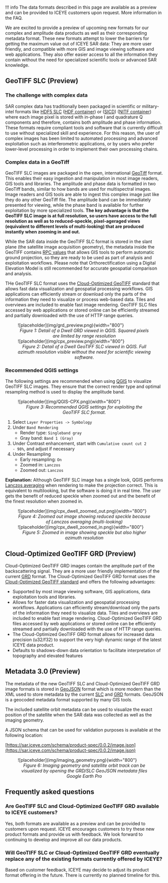 !!! info 
    The data formats described in this page are available as a preview and can be provided to ICEYE customers upon request. More information in the FAQ. 

We are excited to provide a preview of upcoming new formats for our complex and amplitude data products as well as their corresponding metadata format. These new formats attempt to lower the barriers for getting the maximum value out of ICEYE SAR data: They are more user friendly, and compatible with more GIS and image viewing software and web applications. They also offer easier access to  all the information they contain without the need for specialized scientific tools or advanced SAR knowledge.

## GeoTIFF SLC (Preview)

### The challenge with complex data

SAR complex data has traditionally been packaged in scientific or military-intel formats like [HDF5 SLC](./slc.md) ([HDF container](./slc.md#hdf5-container)) or ([SICD](./slc.md#sensor-independent-complex-data-sicd)) ([NITF container](./slc.md#sensor-independent-complex-data-sicd)) where each image pixel is stored with in-phase I and quadrature Q components and therefore, contains both amplitude and phase information. These formats require compliant tools and software that is currently difficult to use without specialized skill and experience. For this reason, the user of complex images has been limited to automated processing and advanced exploitation such as interferometric applications, or by users who prefer lower-level processing in order to implement their own processing chains. 

### Complex data in a GeoTiff

GeoTIFF SLC images are packaged in the open, international [GeoTiff](https://en.wikipedia.org/wiki/GeoTIFF) format. This enables their easy ingestion and manipulation in most image readers, GIS tools and libraries. The amplitude and phase data is formatted in two GeoTiff bands, similar to how bands are used for multispectral images. Image readers and GIS tools are able to ingest this complex image just like they do any other GeoTiff file. The amplitude band can be immediately presented for viewing, while the phase band is available for further exploitation by more specialized tools. **The key advantage is that the GeoTIFF SLC image is at full resolution, so users have access to the full resolution as well as to reduced-speckle, pixel-ageraged views (equivalent to different levels of multi-looking) that are produced instantly when zooming in and out.** 

While the SAR data inside the GeoTIFF SLC format is stored in the slant plane (the satellite image acquisition geometry), the metadata inside the GeoTIFF contains [RPC values](../foundations/geospatialAccuracy.md#fast-and-simple-geolocation-rapid-positioning-capability) that allows GIS tools to perform automatic ground projection, so they  are ready to be used as part of analysis and exploitation workflows. Please note that Orthorectification using a Digital Elevation Model is still recommended for accurate geospatial comparison and analysis.

THe GeoTIFF SLC format uses the [Cloud-Optimized GeoTIFF](https://docs.ogc.org/is/21-026/21-026.html) standard that allows fast data visualization and geospatial processing workflows. GIS applications can efficiently stream or download only the parts of the information they need to visualize or process web-based data. Tiles and overviews are included to enable fast image rendering. GeoTIFF SLC files accessed by web applications or stored online can be efficiently streamed and partially downloaded with the use of HTTP range queries. 

<figure markdown>
![placeholder](img/grd_preview.png){width="800"}
<figcaption align = "center"><em>Figure 1: Detail of a Dwell GRD viewed in QGIS. Squared pixels are limited by range resolution </em></figcaption>
![placeholder](img/cpx_preview.png){width="800"}
<figcaption align = "center"><em>Figure 2: Detail of a Dwell GeoTIFF SLC viewed in QGIS. Full azimuth resolution visible without the need for scientific viewing software. </em></figcaption>
</figure> 

### Recommended QGIS settings

The following settings are recommended when using [QGIS](https://qgis.org/) to visualize GeoTIFF SLC images. They ensure that the correct render type and optimal resampling method is used to display the amplitude band. 

<figure markdown>
![placeholder](img/QGIS-CPX.png){width="800"}
<figcaption align = "center"><em>Figure 3: Recommended QGIS settings for exploiting the GeoTIFF SLC format.</em></figcaption>
</figure> 

1. Select <code>Layer Properties -> Symbology</code>
1. Under <code>Band Rendering</code>
    * Render type: <code>Singleband gray</code>
    * Gray band: <code>Band 1 (Gray)</code>
1. Under Contrast enhancement, start with <code>Cumulative count cut 2 - 98%</code>, and adjust if necessary
1. Under Resampling
    * Early resampling: <code>On</code>
    * Zoomed in: <code>Lanczos</code>
    * Zoomed out: <code>Lanczos</code>

**Explanation:** Although GeoTIFF SLC image has a single look, QGIS performs [Lanczos averaging](https://en.wikipedia.org/wiki/Lanczos_resampling) when rendering to make the projection correct. This is equivalent to multilooking, but the software is doing it in real time. The user gets the benefit of reduced speckle when zoomed out and the benefit of the finest resolution when zoomed in.

<figure markdown>
![placeholder](img/cpx_dwell_zoomed_out.png){width="800"}
<figcaption align = "center"><em>Figure 4: Zoomed out image showing reduced speckle because of Lanczos averaging (multi-looking) </em></figcaption>
![placeholder](img/cpx_dwell_zoomed_in.png){width="800"}
<figcaption align = "center"><em>Figure 5: Zoomed in image showing speckle but also higher azimuth resolution  </em></figcaption>
</figure> 


## Cloud-Optimized GeoTIFF GRD (Preview)

Cloud-Optimized GeoTIFF GRD images contain the amplitude part of the backscattering signal. They are a more user friendly implementation of the current [GRD](./grd.md) format.
The Cloud-Optimized GeoTIFF GRD format uses the [Cloud-Optimized GeoTIFF standard](https://docs.ogc.org/is/21-026/21-026.html) and offers the following advantages:

* Supported by most image viewing software, GIS applications, data exploitation tools and libraries.
* Allows for faster data visualization and geospatial processing workflows.  Applications can efficiently stream/download only the parts of the information they need to visualize data. Tiles and overviews are included to enable fast image rendering. Cloud-Optimized GeoTIFF GRD files accessed by web applications or stored online can be efficiently streamed and partially downloaded with the use of HTTP range queries.
* The Cloud-Optimized GeoTIFF GRD format allows for increased data precision (u32/f32) to support the very high dynamic range of the latest ICEYE data product.
* Defaults to shadows-down data orientation to facilitate interpretation of topography and elevated features


## Metadata 3.0 (Preview)

The metadata of the new GeoTIFF SLC and Cloud-Optimized GeoTIFF GRD image formats is stored in [GeoJSON](https://en.wikipedia.org/wiki/GeoJSON) format which is more modern than the XML used to store metadata by the current [SLC](./slc.md) and [GRD](./grd.md) formats. GeoJSON is a geocoded metadata format supported by many GIS tools.  

The included satellite orbit metadata can be used to visualize the exact position of the satellite when the SAR data was collected as well as the imaging geometry. 

A JSON schema that can be used for validation purposes is available at the following location:

[https://sar.iceye.com/schema/product-spec/0.0.2/image.json](https://sar.iceye.com/schema/product-spec/0.0.2/image.json) 

<figure markdown>
![placeholder](img/imaging_geometry.png){width="800"}
<figcaption align = "center"><em>Figure 6: Imaging geometry and satellite orbit track can be visualized by opening the GRD/SLC GeoJSON metadata files Google Earth Pro</em></figcaption>
</figure> 


## Frequently asked questions

### Are GeoTIFF SLC and Cloud-Optimized GeoTIFF GRD available to ICEYE customers?
Yes, both formats are available as a preview and can be provided to customers upon request. ICEYE encourages customers to try these new product formats and provide us with feedback. We look forward to continuing to develop and improve all our data products.

### Will GeoTIFF SLC or Cloud-Optimized GeoTIFF GRD eventually replace any of the existing formats currently offered by ICEYE?
Based on customer feedback, ICEYE may decide to adjust its product format offering in the future. There is currently no planned timeline for this. 

